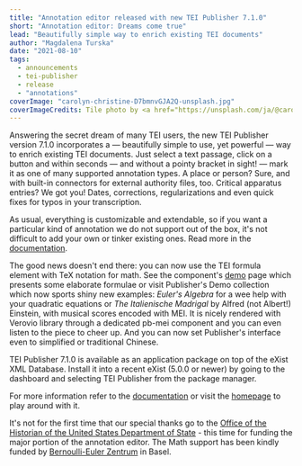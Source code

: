 ```yaml
---
title: "Annotation editor released with new TEI Publisher 7.1.0"
short: "Annotation editor: Dreams come true"
lead: "Beautifully simple way to enrich existing TEI documents"
author: "Magdalena Turska"
date: "2021-08-10"
tags: 
  - announcements
  - tei-publisher
  - release
  - "annotations"
coverImage: "carolyn-christine-D7bmnvGJA2Q-unsplash.jpg"
coverImageCredits: Tile photo by <a href="https://unsplash.com/ja/@carolynchristine?utm_source=unsplash&utm_medium=referral&utm_content=creditCopyText" target="unsplash">carolyn christine</a> on <a href="https://unsplash.com/s/photos/dreams?utm_source=unsplash&utm_medium=referral&utm_content=creditCopyText" target="unsplash">Unsplash</a>
---
```


Answering the secret dream of many TEI users, the new TEI Publisher version 7.1.0 incorporates a — beautifully simple to use, yet powerful — way to enrich existing TEI documents. Just select a text passage, click on a button and within seconds — and without a pointy bracket in sight! — mark it as one of many supported annotation types. A place or person? Sure, and with built-in connectors for external authority files, too. Critical apparatus entries? We got you! Dates, corrections, regularizations and even quick fixes for typos in your transcription.

As usual, everything is customizable and extendable, so if you want a particular kind of annotation we do not support out of the box, it's not difficult to add your own or tinker existing ones. Read more in the [documentation](https://teipublisher.com/exist/apps/tei-publisher/doc/documentation.xml?odd=docbook.odd&id=web-annotations).

The good news doesn't end there: you can now use the TEI formula element with TeX notation for math. See the component's [demo](https://unpkg.com/@teipublisher/pb-components@1.24.17/dist/api.html#pb-formula.1) page which presents some elaborate formulae or visit Publisher's Demo collection which now sports shiny new examples: _Euler's Algebra_ for a wee help with your quadratic equations or _The Italienische Madrigal_ by Alfred (not Albert!) Einstein, with musical scores encoded with MEI. It is nicely rendered with Verovio library through a dedicated pb-mei component and you can even listen to the piece to cheer up. And you can now set Publisher's interface even to simplified or traditional Chinese.

TEI Publisher 7.1.0 is available as an application package on top of the eXist XML Database. Install it into a recent eXist (5.0.0 or newer) by going to the dashboard and selecting TEI Publisher from the package manager.

For more information refer to the [documentation](https://teipublisher.com/exist/apps/tei-publisher/doc/documentation.xml?odd=docbook.odd) or visit the [homepage](https://teipublisher.com/exist/apps/tei-publisher/) to play around with it.

It's not for the first time that our special thanks go to the [Office of the Historian of the United States Department of State](https://history.state.gov/) - this time for funding the major portion of the annotation editor. The Math support has been kindly funded by [Bernoulli-Euler Zentrum](https://bez.unibas.ch/de/) in Basel.